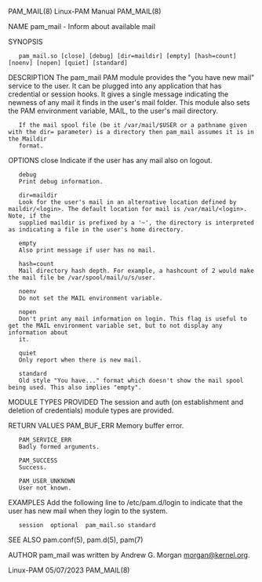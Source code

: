 PAM_MAIL(8)							       Linux-PAM Manual								   PAM_MAIL(8)

NAME
       pam_mail - Inform about available mail

SYNOPSIS

       pam_mail.so [close] [debug] [dir=maildir] [empty] [hash=count] [noenv] [nopen] [quiet] [standard]

DESCRIPTION
       The pam_mail PAM module provides the "you have new mail" service to the user. It can be plugged into any application that has credential or session
       hooks. It gives a single message indicating the newness of any mail it finds in the user's mail folder. This module also sets the PAM environment
       variable, MAIL, to the user's mail directory.

       If the mail spool file (be it /var/mail/$USER or a pathname given with the dir= parameter) is a directory then pam_mail assumes it is in the Maildir
       format.

OPTIONS
       close
	   Indicate if the user has any mail also on logout.

       debug
	   Print debug information.

       dir=maildir
	   Look for the user's mail in an alternative location defined by maildir/<login>. The default location for mail is /var/mail/<login>. Note, if the
	   supplied maildir is prefixed by a '~', the directory is interpreted as indicating a file in the user's home directory.

       empty
	   Also print message if user has no mail.

       hash=count
	   Mail directory hash depth. For example, a hashcount of 2 would make the mail file be /var/spool/mail/u/s/user.

       noenv
	   Do not set the MAIL environment variable.

       nopen
	   Don't print any mail information on login. This flag is useful to get the MAIL environment variable set, but to not display any information about
	   it.

       quiet
	   Only report when there is new mail.

       standard
	   Old style "You have..." format which doesn't show the mail spool being used. This also implies "empty".

MODULE TYPES PROVIDED
       The session and auth (on establishment and deletion of credentials) module types are provided.

RETURN VALUES
       PAM_BUF_ERR
	   Memory buffer error.

       PAM_SERVICE_ERR
	   Badly formed arguments.

       PAM_SUCCESS
	   Success.

       PAM_USER_UNKNOWN
	   User not known.

EXAMPLES
       Add the following line to /etc/pam.d/login to indicate that the user has new mail when they login to the system.

	   session  optional  pam_mail.so standard

SEE ALSO
       pam.conf(5), pam.d(5), pam(7)

AUTHOR
       pam_mail was written by Andrew G. Morgan <morgan@kernel.org>.

Linux-PAM								  05/07/2023								   PAM_MAIL(8)
